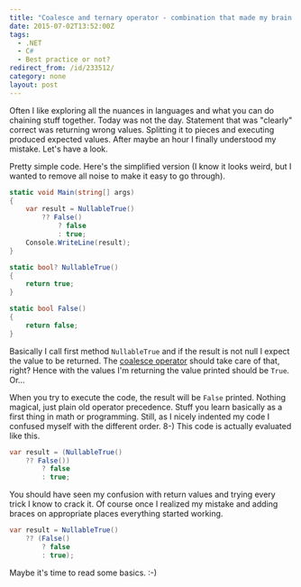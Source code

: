 ```yaml
---
title: "Coalesce and ternary operator - combination that made my brain hurt"
date: 2015-07-02T13:52:00Z
tags:
  - .NET
  - C#
  - Best practice or not?
redirect_from: /id/233512/
category: none
layout: post
---
```

Often I like exploring all the nuances in languages and what you can do chaining stuff together. Today was not the day. Statement that was "clearly" correct was returning wrong values. Splitting it to pieces and executing produced expected values. After maybe an hour I finally understood my mistake. Let's have a look.

<!-- excerpt -->

Pretty simple code. Here's the simplified version (I know it looks weird, but I wanted to remove all noise to make it easy to go through).

```csharp
static void Main(string[] args)
{
	var result = NullableTrue()
		?? False()
			? false
			: true;
	Console.WriteLine(result);
}

static bool? NullableTrue()
{
	return true;
}

static bool False()
{
	return false;
}
```

Basically I call first method `NullableTrue` and if the result is not null I expect the value to be returned. The [coalesce operator][1] should take care of that, right? Hence with the values I'm returning the value printed should be `True`. Or...

When you try to execute the code, the result will be `False` printed. Nothing magical, just plain old operator precedence. Stuff you learn basically as a first thing in math or programming. Still, as I nicely indented my code I confused myself with the different order. 8-) This code is actually evaluated like this.

```csharp
var result = (NullableTrue()
	?? False())
		? false
		: true;
```

You should have seen my confusion with return values and trying every trick I know to crack it. Of course once I realized my mistake and adding braces on appropriate places everything started working.

```csharp
var result = NullableTrue()
	?? (False()
		? false
		: true);
```

Maybe it's time to read some basics. :-)

[1]: https://msdn.microsoft.com/en-us/library/ms173224.aspx